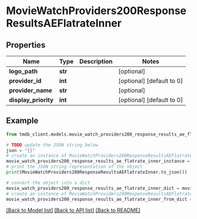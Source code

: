 # MovieWatchProviders200ResponseResultsAEFlatrateInner


## Properties

Name | Type | Description | Notes
------------ | ------------- | ------------- | -------------
**logo_path** | **str** |  | [optional] 
**provider_id** | **int** |  | [optional] [default to 0]
**provider_name** | **str** |  | [optional] 
**display_priority** | **int** |  | [optional] [default to 0]

## Example

```python
from tmdb_client.models.movie_watch_providers200_response_results_ae_flatrate_inner import MovieWatchProviders200ResponseResultsAEFlatrateInner

# TODO update the JSON string below
json = "{}"
# create an instance of MovieWatchProviders200ResponseResultsAEFlatrateInner from a JSON string
movie_watch_providers200_response_results_ae_flatrate_inner_instance = MovieWatchProviders200ResponseResultsAEFlatrateInner.from_json(json)
# print the JSON string representation of the object
print(MovieWatchProviders200ResponseResultsAEFlatrateInner.to_json())

# convert the object into a dict
movie_watch_providers200_response_results_ae_flatrate_inner_dict = movie_watch_providers200_response_results_ae_flatrate_inner_instance.to_dict()
# create an instance of MovieWatchProviders200ResponseResultsAEFlatrateInner from a dict
movie_watch_providers200_response_results_ae_flatrate_inner_from_dict = MovieWatchProviders200ResponseResultsAEFlatrateInner.from_dict(movie_watch_providers200_response_results_ae_flatrate_inner_dict)
```
[[Back to Model list]](../README.md#documentation-for-models) [[Back to API list]](../README.md#documentation-for-api-endpoints) [[Back to README]](../README.md)


